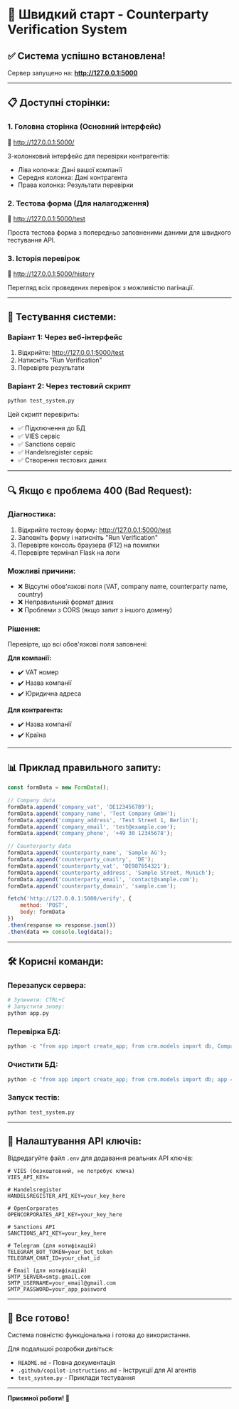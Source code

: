 # 🚀 Швидкий старт - Counterparty Verification System

## ✅ Система успішно встановлена!

Сервер запущено на: **http://127.0.0.1:5000**

---

## 📋 Доступні сторінки:

### 1. **Головна сторінка** (Основний інтерфейс)
🔗 http://127.0.0.1:5000/

3-колонковий інтерфейс для перевірки контрагентів:
- Ліва колонка: Дані вашої компанії
- Середня колонка: Дані контрагента  
- Права колонка: Результати перевірки

### 2. **Тестова форма** (Для налагодження)
🔗 http://127.0.0.1:5000/test

Проста тестова форма з попередньо заповненими даними для швидкого тестування API.

### 3. **Історія перевірок**
🔗 http://127.0.0.1:5000/history

Перегляд всіх проведених перевірок з можливістю пагінації.

---

## 🧪 Тестування системи:

### Варіант 1: Через веб-інтерфейс
1. Відкрийте: http://127.0.0.1:5000/test
2. Натисніть "Run Verification"
3. Перевірте результати

### Варіант 2: Через тестовий скрипт
```bash
python test_system.py
```

Цей скрипт перевірить:
- ✅ Підключення до БД
- ✅ VIES сервіс
- ✅ Sanctions сервіс
- ✅ Handelsregister сервіс
- ✅ Створення тестових даних

---

## 🔍 Якщо є проблема 400 (Bad Request):

### Діагностика:
1. Відкрийте тестову форму: http://127.0.0.1:5000/test
2. Заповніть форму і натисніть "Run Verification"
3. Перевірте консоль браузера (F12) на помилки
4. Перевірте термінал Flask на логи

### Можливі причини:
- ❌ Відсутні обов'язкові поля (VAT, company name, counterparty name, country)
- ❌ Неправильний формат даних
- ❌ Проблеми з CORS (якщо запит з іншого домену)

### Рішення:
Перевірте, що всі обов'язкові поля заповнені:

**Для компанії:**
- ✔️ VAT номер
- ✔️ Назва компанії
- ✔️ Юридична адреса

**Для контрагента:**
- ✔️ Назва компанії
- ✔️ Країна

---

## 📊 Приклад правильного запиту:

```javascript
const formData = new FormData();

// Company data
formData.append('company_vat', 'DE123456789');
formData.append('company_name', 'Test Company GmbH');
formData.append('company_address', 'Test Street 1, Berlin');
formData.append('company_email', 'test@example.com');
formData.append('company_phone', '+49 30 12345678');

// Counterparty data
formData.append('counterparty_name', 'Sample AG');
formData.append('counterparty_country', 'DE');
formData.append('counterparty_vat', 'DE987654321');
formData.append('counterparty_address', 'Sample Street, Munich');
formData.append('counterparty_email', 'contact@sample.com');
formData.append('counterparty_domain', 'sample.com');

fetch('http://127.0.0.1:5000/verify', {
    method: 'POST',
    body: formData
})
.then(response => response.json())
.then(data => console.log(data));
```

---

## 🛠️ Корисні команди:

### Перезапуск сервера:
```bash
# Зупинити: CTRL+C
# Запустити знову:
python app.py
```

### Перевірка БД:
```python
python -c "from app import create_app; from crm.models import db, Company; app = create_app(); app.app_context().push(); print(f'Companies: {Company.query.count()}')"
```

### Очистити БД:
```python
python -c "from app import create_app; from crm.models import db; app = create_app(); app.app_context().push(); db.drop_all(); db.create_all(); print('Database reset')"
```

### Запуск тестів:
```bash
python test_system.py
```

---

## 📝 Налаштування API ключів:

Відредагуйте файл `.env` для додавання реальних API ключів:

```env
# VIES (безкоштовний, не потребує ключа)
VIES_API_KEY=

# Handelsregister
HANDELSREGISTER_API_KEY=your_key_here

# OpenCorporates
OPENCORPORATES_API_KEY=your_key_here

# Sanctions API
SANCTIONS_API_KEY=your_key_here

# Telegram (для нотифікацій)
TELEGRAM_BOT_TOKEN=your_bot_token
TELEGRAM_CHAT_ID=your_chat_id

# Email (для нотифікацій)
SMTP_SERVER=smtp.gmail.com
SMTP_USERNAME=your_email@gmail.com
SMTP_PASSWORD=your_app_password
```

---

## 🎉 Все готово!

Система повністю функціональна і готова до використання.

Для подальшої розробки дивіться:
- `README.md` - Повна документація
- `.github/copilot-instructions.md` - Інструкції для AI агентів
- `test_system.py` - Приклади тестування

---

**Приємної роботи! 🚀**